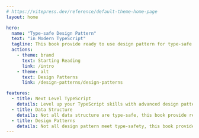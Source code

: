 ```yaml
---
# https://vitepress.dev/reference/default-theme-home-page
layout: home

hero:
  name: "Type-safe Design Pattern"
  text: "in Modern TypeScript"
  tagline: This book provide ready to use design pattern for type-safe approach in modern typescript <br />by Thada Wangthammang
  actions:
    - theme: brand
      text: Starting Reading
      link: /intro
    - theme: alt
      text: Design Patterns
      link: /design-patterns/design-patterns

features:
  - title: Next Level TypeScript
    details: Level up your TypeScript skills with advanced design patterns and best practices
  - title: Data Structure
    details: Not all data structure are type-safe, this book provide ready to use data structure for type-safe approach
  - title: Design Patterns
    details: Not all design pattern meet type-safety, this book provide ready to use design pattern for type-safe approach
---
```


